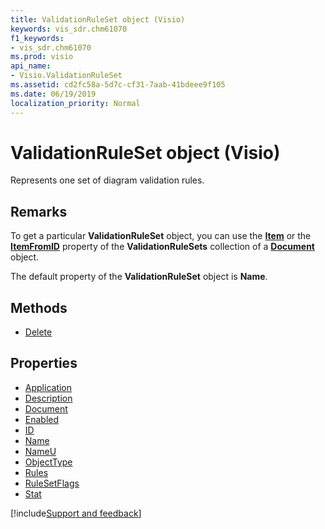 ```yaml
---
title: ValidationRuleSet object (Visio)
keywords: vis_sdr.chm61070
f1_keywords:
- vis_sdr.chm61070
ms.prod: visio
api_name:
- Visio.ValidationRuleSet
ms.assetid: cd2fc58a-5d7c-cf31-7aab-41bdeee9f105
ms.date: 06/19/2019
localization_priority: Normal
---
```



# ValidationRuleSet object (Visio)

Represents one set of diagram validation rules.


## Remarks

To get a particular **ValidationRuleSet** object, you can use the **[Item](Visio.ValidationRuleSets.Item.md)** or the **[ItemFromID](Visio.ValidationRuleSets.ItemFromID.md)** property of the **ValidationRuleSets** collection of a **[Document](Visio.Document.md)** object.

The default property of the **ValidationRuleSet** object is **Name**.

## Methods

-  [Delete](Visio.ValidationRuleSet.Delete.md)

## Properties

-  [Application](Visio.ValidationRuleSet.Application.md)
-  [Description](Visio.ValidationRuleSet.Description.md)
-  [Document](Visio.ValidationRuleSet.Document.md)
-  [Enabled](Visio.ValidationRuleSet.Enabled.md)
-  [ID](Visio.ValidationRuleSet.ID.md)
-  [Name](Visio.ValidationRuleSet.Name.md)
-  [NameU](Visio.ValidationRuleSet.NameU.md)
-  [ObjectType](Visio.ValidationRuleSet.ObjectType.md)
-  [Rules](Visio.ValidationRuleSet.Rules.md)
-  [RuleSetFlags](Visio.ValidationRuleSet.RuleSetFlags.md)
-  [Stat](Visio.ValidationRuleSet.Stat.md)


[!include[Support and feedback](~/includes/feedback-boilerplate.md)]